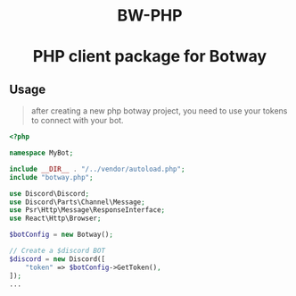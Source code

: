 <div align="center">
  <h1>BW-PHP<h1>
	<p>
		PHP client package for Botway
	</p>
</div>

## Usage

> after creating a new php botway project, you need to use your tokens to connect with your bot.

```php
<?php

namespace MyBot;

include __DIR__ . "/../vendor/autoload.php";
include "botway.php";

use Discord\Discord;
use Discord\Parts\Channel\Message;
use Psr\Http\Message\ResponseInterface;
use React\Http\Browser;

$botConfig = new Botway();

// Create a $discord BOT
$discord = new Discord([
    "token" => $botConfig->GetToken(),
]);
...
```
